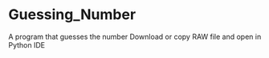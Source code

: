 # Guessing_Number
A program that guesses the number
Download or copy RAW file and open in Python IDE

